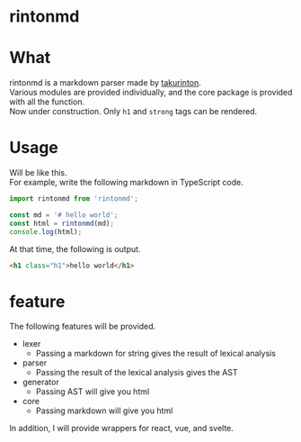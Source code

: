 # rintonmd

# What

rintonmd is a markdown parser made by [takurinton](https://twitter.com/takurinton).  
Various modules are provided individually, and the core package is provided with all the function.  
Now under construction. Only `h1` and `strong` tags can be rendered.

# Usage

Will be like this.  
For example, write the following markdown in TypeScript code.

```ts
import rintonmd from 'rintonmd';

const md = '# hello world';
const html = rintonmd(md);
console.log(html);
```


At that time, the following is output.

```html
<h1 class="h1">hello world</h1>
```

# feature

The following features will be provided.

- lexer
    - Passing a markdown for string gives the result of lexical analysis
- parser
    - Passing the result of the lexical analysis gives the AST
- generator
    - Passing AST will give you html
- core
    - Passing markdown will give you html

In addition, I will provide wrappers for react, vue, and svelte.  